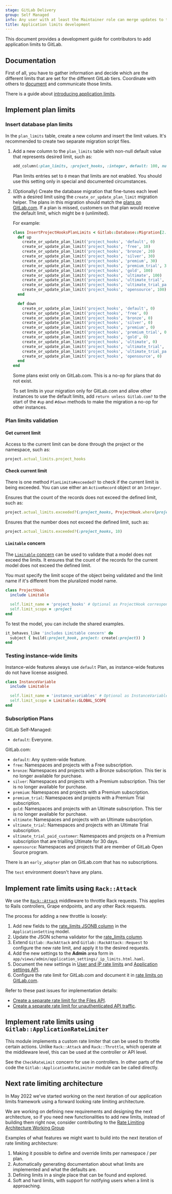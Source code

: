 ```yaml
---
stage: GitLab Delivery
group: Self Managed
info: Any user with at least the Maintainer role can merge updates to this content. For details, see https://docs.gitlab.com/ee/development/development_processes.html#development-guidelines-review.
title: Application limits development
---
```


This document provides a development guide for contributors to add application
limits to GitLab.

## Documentation

First of all, you have to gather information and decide which are the different
limits that are set for the different GitLab tiers. Coordinate with others to [document](../administration/instance_limits.md)
and communicate those limits.

There is a guide about [introducing application limits](https://handbook.gitlab.com/handbook/product/product-processes/#introducing-application-limits).

## Implement plan limits

### Insert database plan limits

In the `plan_limits` table, create a new column and insert the limit values.
It's recommended to create two separate migration script files.

1. Add a new column to the `plan_limits` table with non-null default value that
   represents desired limit, such as:

   ```ruby
   add_column(:plan_limits, :project_hooks, :integer, default: 100, null: false)
   ```

   Plan limits entries set to `0` mean that limits are not enabled. You should
   use this setting only in special and documented circumstances.

1. (Optionally) Create the database migration that fine-tunes each level with a
   desired limit using the `create_or_update_plan_limit` migration helper.
   The plans in this migration should match the [plans on GitLab.com](#subscription-plans).
   If a plan is missed, customers on that plan would receive the default limit, which might be
   `0` (unlimited).

   For example:

   ```ruby
   class InsertProjectHooksPlanLimits < Gitlab::Database::Migration[2.1]
     def up
       create_or_update_plan_limit('project_hooks', 'default', 0)
       create_or_update_plan_limit('project_hooks', 'free', 10)
       create_or_update_plan_limit('project_hooks', 'bronze', 20)
       create_or_update_plan_limit('project_hooks', 'silver', 30)
       create_or_update_plan_limit('project_hooks', 'premium', 30)
       create_or_update_plan_limit('project_hooks', 'premium_trial', 30)
       create_or_update_plan_limit('project_hooks', 'gold', 100)
       create_or_update_plan_limit('project_hooks', 'ultimate', 100)
       create_or_update_plan_limit('project_hooks', 'ultimate_trial', 100)
       create_or_update_plan_limit('project_hooks', 'ultimate_trial_paid_customer', 100)
       create_or_update_plan_limit('project_hooks', 'opensource', 100)
     end

     def down
       create_or_update_plan_limit('project_hooks', 'default', 0)
       create_or_update_plan_limit('project_hooks', 'free', 0)
       create_or_update_plan_limit('project_hooks', 'bronze', 0)
       create_or_update_plan_limit('project_hooks', 'silver', 0)
       create_or_update_plan_limit('project_hooks', 'premium', 0)
       create_or_update_plan_limit('project_hooks', 'premium_trial', 0)
       create_or_update_plan_limit('project_hooks', 'gold', 0)
       create_or_update_plan_limit('project_hooks', 'ultimate', 0)
       create_or_update_plan_limit('project_hooks', 'ultimate_trial', 0)
       create_or_update_plan_limit('project_hooks', 'ultimate_trial_paid_customer', 0)
       create_or_update_plan_limit('project_hooks', 'opensource', 0)
     end
   end
   ```

   Some plans exist only on GitLab.com. This is a no-op for plans
   that do not exist.

   To set limits in your migration only for GitLab.com and allow other instances
   to use the default limits, add `return unless Gitlab.com?` to the start of
   the `#up` and `#down` methods to make the migration a no-op for other instances.

### Plan limits validation

#### Get current limit

Access to the current limit can be done through the project or the namespace,
such as:

```ruby
project.actual_limits.project_hooks
```

#### Check current limit

There is one method `PlanLimits#exceeded?` to check if the current limit is
being exceeded. You can use either an `ActiveRecord` object or an `Integer`.

Ensures that the count of the records does not exceed the defined limit, such as:

```ruby
project.actual_limits.exceeded?(:project_hooks, ProjectHook.where(project: project))
```

Ensures that the number does not exceed the defined limit, such as:

```ruby
project.actual_limits.exceeded?(:project_hooks, 10)
```

#### `Limitable` concern

The [`Limitable` concern](https://gitlab.com/gitlab-org/gitlab/-/blob/master/app/models/concerns/limitable.rb)
can be used to validate that a model does not exceed the limits. It ensures
that the count of the records for the current model does not exceed the defined
limit.

You must specify the limit scope of the object being validated
and the limit name if it's different from the pluralized model name.

```ruby
class ProjectHook
  include Limitable

  self.limit_name = 'project_hooks' # Optional as ProjectHook corresponds with project_hooks
  self.limit_scope = :project
end
```

To test the model, you can include the shared examples.

```ruby
it_behaves_like 'includes Limitable concern' do
  subject { build(:project_hook, project: create(:project)) }
end
```

### Testing instance-wide limits

Instance-wide features always use `default` Plan, as instance-wide features
do not have license assigned.

```ruby
class InstanceVariable
  include Limitable

  self.limit_name = 'instance_variables' # Optional as InstanceVariable corresponds with instance_variables
  self.limit_scope = Limitable::GLOBAL_SCOPE
end
```

### Subscription Plans

GitLab Self-Managed:

- `default`: Everyone.

GitLab.com:

- `default`: Any system-wide feature.
- `free`: Namespaces and projects with a Free subscription.
- `bronze`: Namespaces and projects with a Bronze subscription. This tier is no longer available for purchase.
- `silver`: Namespaces and projects with a Premium subscription. This tier is no longer available for purchase.
- `premium`: Namespaces and projects with a Premium subscription.
- `premium_trial`: Namespaces and projects with a Premium Trial subscription.
- `gold`: Namespaces and projects with an Ultimate subscription. This tier is no longer available for purchase.
- `ultimate`: Namespaces and projects with an Ultimate subscription.
- `ultimate_trial`: Namespaces and projects with an Ultimate Trial subscription.
- `ultimate_trial_paid_customer`: Namespaces and projects on a Premium subscription that are trialling Ultimate for 30 days.
- `opensource`: Namespaces and projects that are member of GitLab Open Source program.

There is an `early_adopter` plan on GitLab.com that has no subscriptions.

The `test` environment doesn't have any plans.

## Implement rate limits using `Rack::Attack`

We use the [`Rack::Attack`](https://github.com/rack/rack-attack) middleware to throttle Rack requests.
This applies to Rails controllers, Grape endpoints, and any other Rack requests.

The process for adding a new throttle is loosely:

1. Add new fields to the [rate_limits JSONB column](https://gitlab.com/gitlab-org/gitlab/-/blob/63b37287ae028842fcdcf56d311e6bb0c7e09e79/app/models/application_setting.rb#L603)
   in the `ApplicationSetting` model.
1. Update the JSON schema validator for the [rate_limits column](https://gitlab.com/gitlab-org/gitlab/-/blob/63b37287ae028842fcdcf56d311e6bb0c7e09e79/app/validators/json_schemas/application_setting_rate_limits.json).
1. Extend `Gitlab::RackAttack` and `Gitlab::RackAttack::Request` to configure the new rate limit,
   and apply it to the desired requests.
1. Add the new settings to the **Admin** area form in `app/views/admin/application_settings/_ip_limits.html.haml`.
1. Document the new settings in [User and IP rate limits](../administration/settings/user_and_ip_rate_limits.md) and [Application settings API](../api/settings.md).
1. Configure the rate limit for GitLab.com and document it in [rate limits on GitLab.com](../user/gitlab_com/_index.md#rate-limits-on-gitlabcom).

Refer to these past issues for implementation details:

- [Create a separate rate limit for the Files API](https://gitlab.com/gitlab-org/gitlab/-/issues/335075).
- [Create a separate rate limit for unauthenticated API traffic](https://gitlab.com/gitlab-org/gitlab/-/issues/335300).

## Implement rate limits using `Gitlab::ApplicationRateLimiter`

This module implements a custom rate limiter that can be used to throttle
certain actions. Unlike `Rack::Attack` and `Rack::Throttle`, which operate at
the middleware level, this can be used at the controller or API level.

See the `CheckRateLimit` concern for use in controllers. In other parts of the code
the `Gitlab::ApplicationRateLimiter` module can be called directly.

## Next rate limiting architecture

In May 2022 we've started working on the next iteration of our application
limits framework using a forward looking rate limiting architecture.

We are working on defining new requirements and designing the next
architecture, so if you need new functionalities to add new limits, instead of
building them right now, consider contributing to the
[Rate Limiting Architecture Working Group](https://handbook.gitlab.com/handbook/company/working-groups/rate-limit-architecture/)

Examples of what features we might want to build into the next iteration of
rate limiting architecture:

1. Making it possible to define and override limits per namespace / per plan.
1. Automatically generating documentation about what limits are implemented and
   what the defaults are.
1. Defining limits in a single place that can be found and explored.
1. Soft and hard limits, with support for notifying users when a limit is
   approaching.
